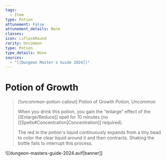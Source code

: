 ```yaml
---
tags:
  - Item
type: Potion
attunement: False
attunement_details: None
classes:
icon: LiFlaskRound
rarity: Uncommon
type: Potion
type_details: None
sources: 
  - "[[Dungeon Master's Guide 2024]]"
---
```

# Potion of Growth
>[!uncommon-potion-callout] Potion of Growth
>_Potion, Uncommon_
>
>When you drink this potion, you gain the “enlarge” effect of the [[Enlarge/Reduce]] spell for 10 minutes (no [[Spells#Concentration\|Concentration]] required).
>
>The red in the potion's liquid continuously expands from a tiny bead to color the clear liquid around it and then contracts. Shaking the bottle fails to interrupt this process.
>


![[dungeon-masters-guide-2024.avif|banner]]